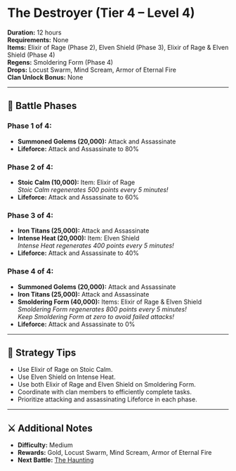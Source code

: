 # The Destroyer (Tier 4 – Level 4)

**Duration:** 12 hours  
**Requirements:** None  
**Items:** Elixir of Rage (Phase 2), Elven Shield (Phase 3), Elixir of Rage & Elven Shield (Phase 4)  
**Regens:** Smoldering Form (Phase 4)  
**Drops:** Locust Swarm, Mind Scream, Armor of Eternal Fire  
**Clan Unlock Bonus:** None

---

## 🧪 Battle Phases

### Phase 1 of 4:
- **Summoned Golems (20,000):** Attack and Assassinate  
- **Lifeforce:** Attack and Assassinate to 80%

### Phase 2 of 4:
- **Stoic Calm (10,000):** Item: Elixir of Rage  
  *Stoic Calm regenerates 500 points every 5 minutes!*  
- **Lifeforce:** Attack and Assassinate to 60%

### Phase 3 of 4:
- **Iron Titans (25,000):** Attack and Assassinate  
- **Intense Heat (20,000):** Item: Elven Shield  
  *Intense Heat regenerates 400 points every 5 minutes!*  
- **Lifeforce:** Attack and Assassinate to 40%

### Phase 4 of 4:
- **Summoned Golems (20,000):** Attack and Assassinate  
- **Iron Titans (25,000):** Attack and Assassinate  
- **Smoldering Form (40,000):** Items: Elixir of Rage & Elven Shield  
  *Smoldering Form regenerates 800 points every 5 minutes!*  
  *Keep Smoldering Form at zero to avoid failed attacks!*  
- **Lifeforce:** Attack and Assassinate to 0%

---

## 🧭 Strategy Tips

- Use Elixir of Rage on Stoic Calm.  
- Use Elven Shield on Intense Heat.  
- Use both Elixir of Rage and Elven Shield on Smoldering Form.  
- Coordinate with clan members to efficiently complete tasks.  
- Prioritize attacking and assassinating Lifeforce in each phase.

---

## ⚔️ Additional Notes

- **Difficulty:** Medium  
- **Rewards:** Gold, Locust Swarm, Mind Scream, Armor of Eternal Fire  
- **Next Battle:** [The Haunting](../tier5/the-haunting.md)
